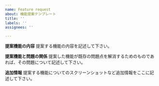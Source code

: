 ```yaml
---
name: Feature request
about: 機能提案テンプレート
title: ''
labels: ''
assignees: ''

---
```


**提案機能の内容**
提案する機能の内容を記述して下さい。

**提案機能と問題の関係**
提案した機能が既存の問題点を解消するためのものであれば、その問題について記述して下さい。

**追加情報**
提案する機能についてのスクリーンショットなど追加情報をここに記述して下さい。
